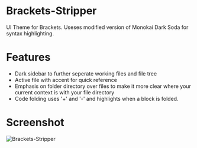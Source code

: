 # Brackets-Stripper
UI Theme for Brackets. Useses modified version of Monokai Dark Soda for syntax highlighting.

Features
===============
* Dark sidebar to further seperate working files and file tree
* Active file with accent for quick reference
* Emphasis on folder directory over files to make it more clear where your current context is with your file directory
* Code folding uses '+' and '-' and highlights when a block is folded.


Screenshot
===============
![Brackets-Stripper](http://i59.tinypic.com/2j624vr.png)
